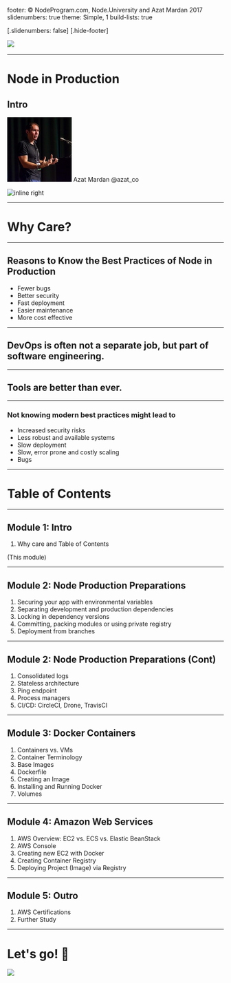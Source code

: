 footer: © NodeProgram.com, Node.University and Azat Mardan 2017
slidenumbers: true
theme: Simple, 1
build-lists: true

[.slidenumbers: false]
[.hide-footer]

![](images/node-production-03.png)

---

# Node in Production
## Intro

![inline 100%](images/azat.jpeg)
Azat Mardan @azat_co

![inline right](images/nu.png)

---


# Why Care?

---

## Reasons to Know the Best Practices of Node in Production

* Fewer bugs
* Better security
* Fast deployment
* Easier maintenance
* More cost effective

---

## DevOps is often not a separate job, but part of software engineering.

---

## Tools are better than ever.

---

### Not knowing modern best practices might lead to

* Increased security risks
* Less robust and available systems
* Slow deployment
* Slow, error prone and costly scaling
* Bugs

---

# Table of Contents

---

## Module 1: Intro

1. Why care and Table of Contents

(This module)

---

## Module 2: Node Production Preparations

1. Securing your app with environmental variables
1. Separating development and production dependencies
1. Locking in dependency versions
1. Committing, packing modules or using private registry
1. Deployment from branches

---

## Module 2: Node Production Preparations (Cont)

1. Consolidated logs
1. Stateless architecture
1. Ping endpoint
1. Process managers
1. CI/CD: CircleCI, Drone, TravisCI

---

## Module 3: Docker Containers

1. Containers vs. VMs
1. Container Terminology
1. Base Images
1. Dockerfile
1. Creating an Image
1. Installing and Running Docker
1. Volumes

---

## Module 4: Amazon Web Services

1. AWS Overview: EC2 vs. ECS vs. Elastic BeanStack
1. AWS Console
1. Creating new EC2 with Docker
1. Creating Container Registry
1. Deploying Project (Image) via Registry

---

## Module 5: Outro

1. AWS Certifications
1. Further Study

---

# Let's go! 🚀

![](images/node-production-03.png)
